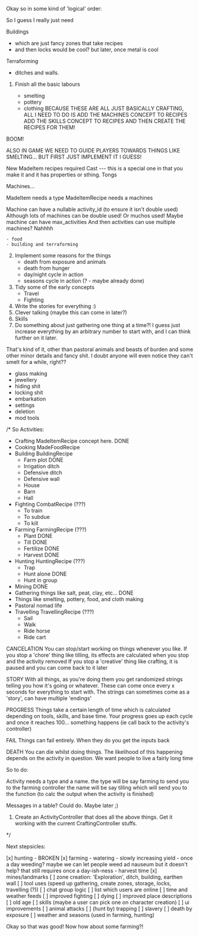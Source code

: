 Okay so in some kind of 'logical' order:

So I guess I really just need

Buildings
 - which are just fancy zones that take recipes
 - and then locks would be cool? but later, once metal is cool

Terraforming
 - ditches and walls.

1. Finish all the basic labours

    - smelting
    - pottery
    - clothing
BECAUSE THESE ARE ALL JUST BASICALLY CRAFTING, 
ALL I NEED TO DO IS ADD THE MACHINES CONCEPT TO RECIPES
ADD THE SKILLS CONCEPT TO RECIPES
AND THEN CREATE THE RECIPES FOR THEM!

BOOM!

ALSO IN GAME WE NEED TO GUIDE PLAYERS TOWARDS THINGS LIKE SMELTING... BUT FIRST JUST IMPLEMENT IT I GUESS!

New MadeItem recipes required
Cast --- this is a special one in that you make it and it has properties or sthing.
Tongs

Machines...

MadeItem needs a type
MadeItemRecipe needs a machines

Machine can have a nullable activity_id (to ensure it isn't double used)
Although lots of machines can be double used! Or muchos used!
Maybe machine can have max_activities
And then activities can use multiple machines? Nahhhh

    - food
    - building and terraforming
2. Implement some reasons for the things
    - death from exposure and animals
    - death from hunger
    - day/night cycle in action
    - seasons cycle in action (? - maybe already done)
3. Tidy some of the early concepts 
    - Travel
    - Fighting
4. Write the stories for everything :)
5. Clever talking (maybe this can come in later?)
6. Skills
7. Do something about just gathering one thing at a time?! I guess just increase everything by an arbitrary number to start with, and I can think further on it later. 

That's kind of it, other than pastoral animals and beasts of burden and some other minor details and fancy shit. I doubt anyone will even notice they can't smelt for a while, right??
 - glass making
 - jewellery
 - hiding shit
 - locking shit
 - embarkation 
 - settings
 - deletion
 - mod tools


/*
So Activities:

 - Crafting
    MadeItemRecipe concept here. DONE
 - Cooking
    MadeFoodRecipe
 - Building
    BuildingRecipe
    - Farm plot DONE
    - Irrigation ditch
    - Defensive ditch
    - Defensive wall
    - House
    - Barn
    - Hall
 - Fighting
    CombatRecipe (???)
    - To train
    - To subdue
    - To kill
 - Farming
    FarmingRecipe (???)
    - Plant DONE
    - Till DONE
    - Fertilize DONE
    - Harvest DONE
 - Hunting
    HuntingRecipe (???)
    - Trap
    - Hunt alone DONE
    - Hunt in group
 - Mining DONE
 - Gathering things like salt, peat, clay, etc... DONE
 - Things like smelting, pottery, food, and cloth making
 - Pastoral nomad life
 - Travelling
    TravellingRecipe (???)
    - Sail
    - Walk
    - Ride horse
    - Ride cart

CANCELATION
You can stop/start working on things whenever you like.
If you stop a 'chore' thing like tilling, its effects are calculated when you stop and the activity removed
If you stop a 'creative' thing like crafting, it is paused and you can come back to it later

STORY
With all things, as you're doing them you get randomized strings telling you how it's going or whatever.
These can come once every x seconds for everything to start with.
The strings can sometimes come as a 'story', can have multiple 'endings'

PROGRESS
Things take a certain length of time which is calculated depending on tools, skills, and base time.
Your progress goes up each cycle and once it reaches 100... something happens (ie call back to the activity's controller)

FAIL
Things can fail entirely. When they do you get the inputs back

DEATH
You can die whilst doing things. The likelihood of this happening depends on the activity in question. 
We want people to live a fairly long time

So to do:

Activity needs a type and a name.
 the type will be say farming to send you to the farming controller
 the name will be say tilling which will send you to the function (to calc the output when the activity is finished)

Messages in a table? Could do. Maybe later ;)

1. Create an ActivityController that does all the above things. Get it working with the current CraftingController stuffs.

*/


Next stepsicles:

 [x] hunting - BROKEN
 [x] farming
    - watering
    - slowly increasing yield
    - once a day weeding? maybe we can let people weed ad nauseum but it doesn't help? that still requires once a day-ish-ness
    - harvest time
 [x] mines/landmarks
 [ ] zone creation: 'Exploration', ditch, building, earthen wall
 [ ] tool uses (speed up gathering, create zones, storage, locks, travelling (?))
 [ ] chat group logic
 [ ] list which users are online
 [ ] time and weather feeds
 [ ] improved fighting
 [ ] dying
 [ ] improved place descriptions
 [ ] old age
 [ ] skills (maybe a user can pick one on character creation)
 [ ] ui improvements
 [ ] animal attacks
 [ ] (hunt by) trapping
 [ ] slavery
 [ ] death by exposure
 [ ] weather and seasons (used in farming, hunting)


 Okay so that was good! Now how about some farming?!

 